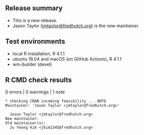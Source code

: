 ## Release summary

* This is a new release.
* Jason Taylor (jmtaylor@fredhutch.org) is the new maintainer.

## Test environments
* local R installation, R 4.1.1
* ubuntu 18.04 and macOS (on GitHub Actions), R 4.1.1
* win-builder (devel)

## R CMD check results

0 errors | 0 warnings | 1 note

```
* checking CRAN incoming feasibility ... NOTE
Maintainer: 'Jason Taylor <jmtaylor@fredhutch.org>'

  Jason Taylor <jmtaylor@fredhutch.org>
New maintainer:
Old maintainer(s):
  Ju Yeong Kim <jkim2345@fredhutch.org>
```
